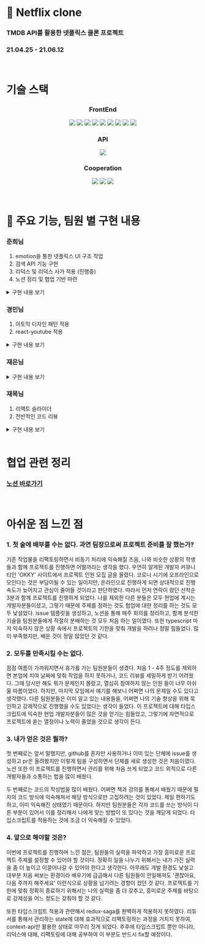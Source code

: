 # 📍 Netflix clone

### TMDB API를 활용한 넷플릭스 클론 프로젝트

### 21.04.25 - 21.06.12

<br/>

# 기술 스택

<h3 align="center">  
  FrontEnd
</h3>
<p align="center">  
  <img src="https://img.shields.io/badge/HTML-white?logo=html5"/>
  <img src= "https://img.shields.io/badge/CSS-blue?logo=css3"/>
  <img src="https://img.shields.io/badge/ES6-black?logo=JavaScript"/>
  <img src= "https://img.shields.io/badge/TypeScript-black?logo=typescript&logoColor=blue"/>
  <img src= "https://img.shields.io/badge/React-black?logo=react"/>
  <img src= "https://img.shields.io/badge/Redux-593D88?logo=Redux&logoColor=white"/>
  <img src= "https://img.shields.io/badge/ReduxSaga-999999?logo=Redux-saga&logoColor=white"/>
  <img src= "https://img.shields.io/badge/-emotion-ff69b4"/>
  <img src="https://img.shields.io/badge/Storybook-white?logo=Storybook"/>
</p>

<h3 align="center">
  API
</h3>
<p align="center">
<img src="https://img.shields.io/badge/-TMDB-0D253F"/>
</p>

<h3 align="center">  
  Cooperation
</h3>
<p align="center">
  <img src="https://img.shields.io/badge/Notion-white?logo=notion&logoColor=black">
  <img src="https://img.shields.io/badge/GitHub-100000?logo=github" />
  <img src= "https://img.shields.io/badge/Git-FF4500?logo=git&logoColor=white"/>

</p>
<br/>

# 📜 주요 기능, 팀원 별 구현 내용

### 준희님

1. emotion을 통한 넷플릭스 UI 구조 작업
2. 검색 API 기능 구현
3. 리덕스 및 리덕스 사가 적용 (진행중)
4. 노션 정리 및 협업 기반 마련

<details>
<summary>구현 내용 보기</summary>

|                                   검색 API                                    |
| :---------------------------------------------------------------------------: |
| <video width="500" src="https://user-images.githubusercontent.com/54658162/126291866-34d827f2-3c08-4fbc-bb96-b9a4e51a9361.mov" autoplay type="video/quicktime"> |

|                                마우스 스크롤 이벤트                                |
| :--------------------------------------------------------------------------------: |
| <video width="500" src="https://user-images.githubusercontent.com/54658162/126292005-f3335d1c-4c6f-4422-b747-3d365c58287b.mov
v" autoplay type="video/quicktime"> |

|                                    반응형 작업                                    |
| :-------------------------------------------------------------------------------: |
| <video width="400" src="https://user-images.githubusercontent.com/54658162/126291538-862f5f9c-c264-4c95-b85d-d0f094ebe36c.mov" autoplay type="video/quicktime"> |

</details>

### 경민님

1. 아토믹 디자인 패턴 적용
2. react-youtube 적용

<details>
<summary>구현 내용 보기</summary>

|                                    react-youtube                                    |
| :---------------------------------------------------------------------------------: |
| <video width="500" src="https://user-images.githubusercontent.com/54658162/126291127-b49b006b-9a83-4d44-8203-6892a2abf176.mov" autoplay type="video/quicktime"> |

</details>

### 재은님

<details>
<summary>구현 내용 보기</summary>

|                                  모달 적용                                   |
| :--------------------------------------------------------------------------: |
| <video width="400" src="https://user-images.githubusercontent.com/54658162/126291310-dfa525c3-5d42-48c0-9576-461e5b833a75.mov" autoplay type="video/quicktime"> |

</details>

### 재목님

1. 리액트 슬라이더
2. 전반적인 코드 리뷰

<details>
<summary>구현 내용 보기</summary>

|                                 슬라이더 적용                                 |
| :---------------------------------------------------------------------------: |
| <video width="500" src="https://user-images.githubusercontent.com/54658162/126291474-a0732cdd-9d69-4d57-9123-6e4df8767d08.mov
" autoplay type="video/quicktime"> |

</details>

<br/>

# 협업 관련 정리

### <a href="https://www.notion.so/1-NETFLIX-CLONE-17d936ddaa25400db92bce6cda0658ee">노션 바로가기</a>

<br/>

# 아쉬운 점 느낀 점

### 1. 첫 술에 배부를 수는 없다. 과연 팀장으로써 프로젝트 준비를 잘 했는가?

기존 작업물을 리팩토링하면서 비동기 처리에 익숙해질 즈음, 나와 비슷한 상황의 학생들과 함께 프로젝트를 진행하면 어떨까라는 생각을 했다. 우연히 알게된 개발자 커뮤니티인 'OKKY' 사이트에서 프로젝트 인원 모집 글을 올렸다. 코로나 시기에 오프라인으로 모인다는 것은 부담이될 수 있는 일이지만, 온라인으로 진행하게 되면 상대적으로 진행 속도가 늦어지고 관심이 줄어들 것이라고 판단하였다. 따라서 먼저 연락이 왔던 선착순 3분과 함께 프로젝트를 진행하게 되었다. 나를 제외한 다른 분들은 모두 현업에 계시는 개발자분들이셨고, 그렇기 때문에 주제를 정하는 것도 협업에 대한 정리를 하는 것도 모두 낯설었다. issue 템플릿을 생성하고, 노션을 통해 매주 회의를 정리하고, 함께 분석한 기술을 팀원분들에게 적절히 분배하는 것 모두 처음 하는 일이였다. 또한 typescript 마저 익숙하지 않은 상황 속에서 프로젝트의 기한을 맞춰 개발을 하려나 정말 힘들었다. 많이 부족했지만, 배운 것이 정말 많았던 것 같다.

### 2. 모두를 만족시킬 수는 없다.

점점 여름이 가까워지면서 휴가를 가는 팀원분들이 생겼다. 처음 1 - 4주 정도를 제외하면 본업에 치여 날짜에 맞춰 작업을 하지 못하거나, 코드 리뷰를 세밀하게 받기 어려웠다. 그때 당시만 해도 뭐가 문제인지 몰랐고, 열심히 참여하지 않는 인원 들이 너무 아쉬울 따름이었다. 하지만, 마지막 모임에서 얘기를 해보니 어쩌면 나의 문제일 수도 있다고 생각했다. 다른 팀원분들은 이미 알고 있는 내용들을, 어쩌면 나의 기술 향상을 위해 묵인하고 강제적으로 진행했을 수도 있었다는 생각이 들었다. 이 프로젝트에 대해 타입스크립트에 익숙한 현업 개발자분들이 많은 것을 얻기는 힘들었고, 그렇기에 자연적으로 프로젝트에 쏟는 열정이나 노력이 줄었을 것으로 생각이 든다.

### 3. 내가 얻은 것은 뭘까?

첫 번째로는 앞서 말했지만, github를 혼자만 사용하거나 이미 있는 단체에 issue를 생성하고 pr은 올려봤지만 이렇게 팀을 구성하면서 단체를 새로 생성한 것은 처음이였다. 노션 또한 이 프로젝트를 진행하면서 관리를 위해 처음 쓰게 되었고 코드 외적으로 다른 개발자들과 소통하는 법을 많이 배웠다.

두 번째로는 코드의 작성법을 많이 배웠다. 어쩌면 책과 강의를 통해서 배웠기 때문에 필자의 코드 방식에 익숙해져서 해당 방식으로만 고집하려는 것이 있었다. 제일 편하기도 하고, 이미 익숙해진 상태였기 때문이다. 하지만 팀원분들은 각자 코드를 쓰는 방식이 다른 부분이 있어서 이를 정리해서 나에게 맞는 방법이 또 있다는 것을 깨닫게 되었다. 타입스크립트를 적용하는 것에 조금 더 익숙해질 수 있었다.

### 4. 앞으로 해야할 것은?

이번에 프로젝트를 진행하며 느낀 점은, 팀원들의 실력을 파악하고 가장 흥미로운 프로젝트 주제를 설정할 수 있어야 할 것이다. 정확히 일을 나누기 위해서는 내가 가진 실력을 좀 더 높이고 이끌어나갈 수 있어야 한다고 생각한다. 아무래도 개발 환경도 낯설고 대부분 처음 써보는 환경이라 배우기에 급급해서 다른 팀원들이 안일해져도 '괜찮아요, 다음 주까지 해주세요' 이런식으로 상황을 넘기려는 경향이 컸던 것 같다. 프로젝트를 기한에 맞춰 정확히 종료하기 위해서는 나의 실력을 좀 더 갖추고, 흥미로운 주제를 바탕으로 강제성을 어느 정도는 갖춰야 할 것 같다.

또한 타입스크립트 적용과 관련해서 redux-saga를 완벽하게 적용하지 못하였다. 리듀서를 통해서 관리하는 state에 대해 효과적으로 리팩토링하는 과정을 거치지 못하여, context-api만 활용한 상태로 마무리 짓게 되었다. 추후에 타입스크립트 뿐만 아니라, 리덕스에 대해, 리팩토링에 대해 공부하여 이 부분도 반드시 fix할 예정이다.
